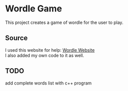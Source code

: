 # Wordle Game

This project creates a game of wordle for the user to play.

## Source

I used this website for help: [Wordle Website](https://www.freecodecamp.org/news/build-a-wordle-clone-in-javascript/)  
I also added my own code to it as well.  

## TODO

add complete words list with c++ program  
